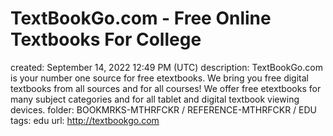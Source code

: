 # TextBookGo.com - Free Online Textbooks For College

created: September 14, 2022 12:49 PM (UTC)
description: TextBookGo.com is your number one source for free etextbooks. We bring you free digital textbooks from all sources and for all courses! We offer free etextbooks for many subject categories and for all tablet and digital textbook viewing devices.
folder: BOOKMRKS-MTHRFCKR / REFERENCE-MTHRFCKR / EDU
tags: edu
url: http://textbookgo.com